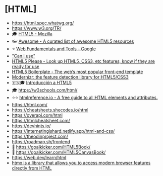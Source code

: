 # [HTML]

- <https://html.spec.whatwg.org/>
- <https://www.w3.org/TR/>
- 🎓 [HTML5 - Mozilla](https://developer.mozilla.org/en-US/docs/Web/HTML)
- 👓 [Awesome - A curated list of awesome HTML5 resources](https://github.com/diegocard/awesome-html5)
- ⭐ [Web Fundamentals and Tools - Google](https://developers.google.com/focus/web-development)
- ["Can I use"](https://caniuse.com/)
- [HTML5 Please - Look up HTML5, CSS3, etc features, know if they are ready for use](https://html5please.com/)
- [HTML5 Boilerplate - The web’s most popular front-end template](https://html5boilerplate.com/)
- [Modernizr: the feature detection library for HTML5/CSS3](https://modernizr.com/)
- 🇪🇸🎓 [Introducción a HTML5](https://lenguajehtml.com/html/)
- 🎓 <https://w3schools.com/html/>
- ⭐⭐ [htmlreference.io - A free guide to all HTML elements and attributes.](https://htmlreference.io/)
- <https://html.com/>
- <https://cheatsheets.shecodes.io/html>
- <https://overapi.com/html>
- <https://htmlcheatsheet.com/>
- <https://devhints.io/>
- <https://internetingishard.netlify.app/html-and-css/>
- <https://theodinproject.com/>
- <https://roadmap.sh/frontend>
- 📕 <https://goalkicker.com/HTML5Book/>
- 📕 <https://goalkicker.com/HTML5CanvasBook/>
- <https://web.dev/learn/html>
- [htmx is a library that allows you to access modern browser features directly from HTML](https://htmx.org/)

